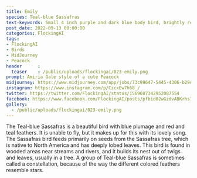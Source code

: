 ```yaml
---
title: Emily
species: Teal-blue Sassafras
text-keywords: Small 4 inch purple and dark blue body bird, brightly red and teal colored back feathers. primary diet consists of seeds, very beautiful song, makes nests under shrubs, can not fly but can glide, lays 10 eggs every 6 months, unique mating dance
post_date: 2022-09-13 00:00:00
categories: FlockingAI
tags:
- FlockingAI
- Birds
- MidJourney 
- Peacock
header      :
  teaser    : /public/uploads/flockingai/023-emily.png
prompt: Amiria Gale style of a cute Peacock
midjourney: https://www.midjourney.com/app/jobs/73c99647-5445-4306-b29d-bb3b5e879b96
instagram: https://www.instagram.com/p/CicxEw7h68_/           
twitter: https://twitter.com/FlockingAI/status/1569687342952087554
facebook: https://www.facebook.com/FlockingAI/posts/pfbid02wGzdvABKrhs7oDThxecAjjDgnUxLtFYrhtK5bHRKFWcP4niUX49DEoemyNVDSwb2l
gallery: 
  - /public/uploads/flockingai/023-emily.png
---
```


The Teal-blue Sassafras is a beautiful bird with blue plumage and red and teal feathers. It is unable to fly, but it makes up for this with its lovely song. The Sassafras bird feeds primarily on seeds from the Sassafras tree, which is native to North America and has deeply lobed leaves. This bird is found in wooded areas near streams and rivers, and it builds its nest out of twigs and leaves, usually in a tree. A group of Teal-blue Sassafras is sometimes called a constellation, because of the way the different colored feathers resemble stars.
